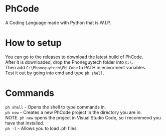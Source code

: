 # PhCode

A Coding Language made with Python that is W.I.P.


# How to setup

You can go to the releases to download the latest build of PhCode. <br />
After it is downloaded, drop the Phoneguytech folder into ```C:\```. <br />
Then add ```C:\Phoneguytech\PH_Code``` to PATH in enivorment variables. <br />
Test it out by going into cmd and type ```ph shell```. <br />


# Commands

```ph shell``` - Opens the shell to type commands in. <br />
```ph new``` - Creates a new PhCode project in the directory you are in. <br />
NOTE. ```ph new``` opens the project in Visual Studio Code, so i recommend you have that installed. <br />
```ph -l``` - Allows you to load .ph files.
